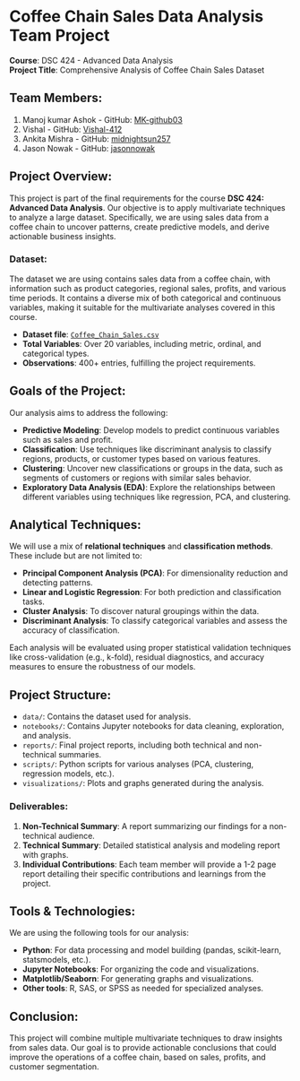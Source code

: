 
# Coffee Chain Sales Data Analysis Team Project

**Course**: DSC 424 - Advanced Data Analysis  
**Project Title**: Comprehensive Analysis of Coffee Chain Sales Dataset  

## Team Members:
1. Manoj kumar Ashok - GitHub: [MK-github03](https://github.com/MK-github03) 
2. Vishal - GitHub: [Vishal-412](https://github.com/Vishal-412)
3. Ankita Mishra - GitHub: [midnightsun257](https://github.com/midnightsun257)
4. Jason Nowak - GitHub: [jasonnowak](https://github.com/jasonnowak)

## Project Overview:
This project is part of the final requirements for the course **DSC 424: Advanced Data Analysis**. Our objective is to apply multivariate techniques to analyze a large dataset. Specifically, we are using sales data from a coffee chain to uncover patterns, create predictive models, and derive actionable business insights.

### Dataset:
The dataset we are using contains sales data from a coffee chain, with information such as product categories, regional sales, profits, and various time periods. It contains a diverse mix of both categorical and continuous variables, making it suitable for the multivariate analyses covered in this course.

- **Dataset file**: [`Coffee_Chain_Sales.csv`](https://github.com/MK-Github03/Coffee-Chain-Sales/blob/main/Coffee_Chain_Sales%20.csv)
- **Total Variables**: Over 20 variables, including metric, ordinal, and categorical types.
- **Observations**: 400+ entries, fulfilling the project requirements.

## Goals of the Project:
Our analysis aims to address the following:

- **Predictive Modeling**: Develop models to predict continuous variables such as sales and profit.
- **Classification**: Use techniques like discriminant analysis to classify regions, products, or customer types based on various features.
- **Clustering**: Uncover new classifications or groups in the data, such as segments of customers or regions with similar sales behavior.
- **Exploratory Data Analysis (EDA)**: Explore the relationships between different variables using techniques like regression, PCA, and clustering.

## Analytical Techniques:
We will use a mix of **relational techniques** and **classification methods**. These include but are not limited to:

- **Principal Component Analysis (PCA)**: For dimensionality reduction and detecting patterns.
- **Linear and Logistic Regression**: For both prediction and classification tasks.
- **Cluster Analysis**: To discover natural groupings within the data.
- **Discriminant Analysis**: To classify categorical variables and assess the accuracy of classification.
  
Each analysis will be evaluated using proper statistical validation techniques like cross-validation (e.g., k-fold), residual diagnostics, and accuracy measures to ensure the robustness of our models.

## Project Structure:
- `data/`: Contains the dataset used for analysis.
- `notebooks/`: Contains Jupyter notebooks for data cleaning, exploration, and analysis.
- `reports/`: Final project reports, including both technical and non-technical summaries.
- `scripts/`: Python scripts for various analyses (PCA, clustering, regression models, etc.).
- `visualizations/`: Plots and graphs generated during the analysis.

### Deliverables:
1. **Non-Technical Summary**: A report summarizing our findings for a non-technical audience.
2. **Technical Summary**: Detailed statistical analysis and modeling report with graphs.
3. **Individual Contributions**: Each team member will provide a 1-2 page report detailing their specific contributions and learnings from the project.

## Tools & Technologies:
We are using the following tools for our analysis:
- **Python**: For data processing and model building (pandas, scikit-learn, statsmodels, etc.).
- **Jupyter Notebooks**: For organizing the code and visualizations.
- **Matplotlib/Seaborn**: For generating graphs and visualizations.
- **Other tools**: R, SAS, or SPSS as needed for specialized analyses.



## Conclusion:
This project will combine multiple multivariate techniques to draw insights from sales data. Our goal is to provide actionable conclusions that could improve the operations of a coffee chain, based on sales, profits, and customer segmentation.

